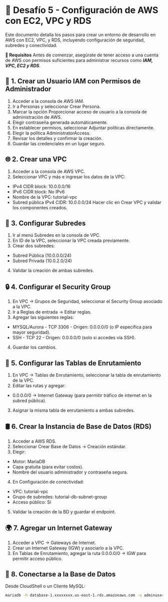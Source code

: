 # 🚀 Desafío 5 - **Configuración de AWS con EC2, VPC y RDS**

Este documento detalla los pasos para crear un entorno de desarrollo en AWS con EC2, VPC, y RDS, incluyendo configuración de seguridad, subredes y conectividad.

**📌 Requisitos**
Antes de comenzar, asegúrate de tener acceso a una cuenta de AWS con permisos suficientes para administrar recursos como ***IAM, VPC, EC2 y RDS***.

## 🔐 **1. Crear un Usuario IAM con Permisos de Administrador**

1. Acceder a la consola de AWS IAM.
2. Ir a Personas y seleccionar Crear Persona.
3. Marcar la opción Proporcionar acceso de usuario a la consola de administración de AWS.
4. Elegir contraseña generada automáticamente.
5. En establecer permisos, seleccionar Adjuntar políticas directamente.
6. Elegir la política AdministratorAccess.
7. Revisar los detalles y confirmar la creación.
8. Guardar las credenciales en un lugar seguro.

## 🌐 2. Crear una VPC
1. Acceder a la consola de AWS VPC.
2. Seleccionar VPC y más e ingresar los datos de la VPC:
  - IPv4 CIDR block: 10.0.0.0/16
  - IPv6 CIDR block: No IPv6
  - Nombre de la VPC: tutorial-vpc
  - Subred pública IPv4 CIDR: 10.0.0.0/24
Hacer clic en Crear VPC y validar los componentes creados.

## 📡 3. Configurar Subredes
1. Ir al menú Subredes en la consola de VPC.
2. En ID de la VPC, seleccionar la VPC creada previamente.
3. Crear dos subredes:
  - Subred Pública (10.0.0.0/24)
  - Subred Privada (10.0.2.0/24)
4. Validar la creación de ambas subredes.

## 🔒 4. Configurar el Security Group
1. En VPC → Grupos de Seguridad, seleccionar el Security Group asociado a la VPC.
2. Ir a Reglas de entrada → Editar reglas.
3. Agregar las siguientes reglas:
  - MYSQL/Aurora - TCP 3306 - Origen: 0.0.0.0/0 (o IP específica para mayor seguridad).
  - SSH - TCP 22 - Origen: 0.0.0.0/0 (solo si accedes vía SSH).
4. Guardar los cambios.

## 📡 5. Configurar las Tablas de Enrutamiento
1. En VPC → Tablas de Enrutamiento, seleccionar la tabla de enrutamiento de la VPC.
2. Editar las rutas y agregar:
  - 0.0.0.0/0 → Internet Gateway (para permitir tráfico de internet en la subred pública).
3. Asignar la misma tabla de enrutamiento a ambas subredes.

## 🛢️ 6. Crear la Instancia de Base de Datos (RDS)
1. Acceder a AWS RDS.
2. Seleccionar Crear Base de Datos → Creación estándar.
3. Elegir:
  - Motor: MariaDB
  - Capa gratuita (para evitar costos).
  - Nombre del usuario administrador y contraseña segura.
4. En Configuración de conectividad:
  - VPC: tutorial-vpc
  - Grupo de subredes: tutorial-db-subnet-group
  - Acceso público: Sí
5. Validar la creación de la BD y guardar el endpoint.

## 🌍 7. Agregar un Internet Gateway
1. Acceder a VPC → Gateways de Internet.
2. Crear un Internet Gateway (IGW) y asociarlo a la VPC.
3. En Tablas de Enrutamiento, agregar la ruta 0.0.0.0/0 → IGW para permitir acceso público.

## 🔗 8. Conectarse a la Base de Datos
Desde CloudShell o un Cliente MySQL:

```bash
mariadb -h database-1.xxxxxxxx.us-east-1.rds.amazonaws.com -u adminuser -p
```





